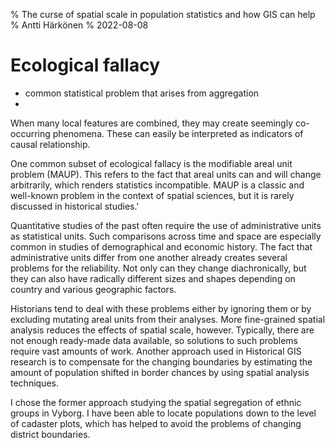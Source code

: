 % The curse of spatial scale in population statistics and how GIS can help
% Antti Härkönen
% 2022-08-08

# Ecological fallacy

- common statistical problem that arises from aggregation
- 
When many local features are combined, they may create seemingly co-occurring phenomena. 
These can easily be interpreted as indicators of causal relationship.

One common subset of ecological fallacy is the modifiable areal unit problem (MAUP). 
This refers to the fact that areal units can and will change arbitrarily, which renders statistics incompatible. 
MAUP is a classic and well-known problem in the context of spatial sciences, but it is rarely discussed in historical studies.'

Quantitative studies of the past often require the use of administrative units as statistical units. 
Such comparisons across time and space are especially common in studies of demographical and economic history. 
The fact that administrative units differ from one another already creates several problems for the reliability. 
Not only can they change diachronically, but they can also have radically different sizes and shapes depending on country and various geographic factors. 

Historians tend to deal with these problems either by ignoring them or by excluding mutating areal units from their analyses.
More fine-grained spatial analysis reduces the effects of spatial scale, however. 
Typically, there are not enough ready-made data available, so solutions to such problems require vast amounts of work. 
Another approach used in Historical GIS research is to compensate for the changing boundaries by estimating the amount of population shifted in border chances by using spatial analysis techniques. 

I chose the former approach studying the spatial segregation of ethnic groups in Vyborg. 
I have been able to locate populations down to the level of cadaster plots, which has helped to avoid the problems of changing district boundaries.